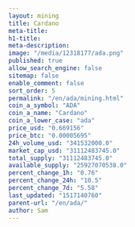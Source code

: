```yaml
---
layout: mining
title: Cardano
meta-title: 
h1-title: 
meta-description: 
image: "/media/12318177/ada.png"
published: true
allow_search_engine: false
sitemap: false
enable_comment: false
sort_order: 5
permalink: "/en/ada/mining.html"
coin_a_symbol: "ADA"
coin_a_name: "Cardano"
coin_a_lower_case: "ada"
price_usd: "0.669156"
price_btc: "0.00005695"
24h_volume_usd: "341532000.0"
market_cap_usd: "31112483745.0"
total_supply: "31112483745.0"
available_supply: "25927070538.0"
percent_change_1h: "0.76"
percent_change_24h: "10.5"
percent_change_7d: "5.58"
last_updated: "1517140760"
parent-url: "/en/ada/"
author: Sam
---
```


